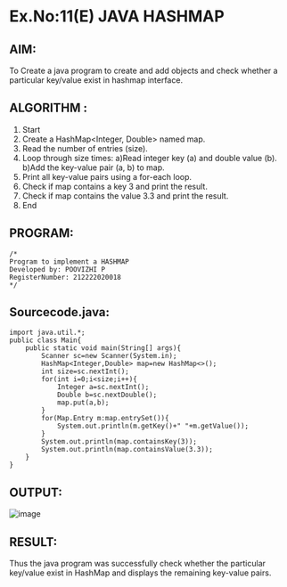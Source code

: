 # Ex.No:11(E)  JAVA HASHMAP

## AIM:
   To Create a java program to create and add objects and check whether a particular key/value exist  in hashmap interface.
## ALGORITHM :
1. Start
2. Create a HashMap<Integer, Double> named map.
3. Read the number of entries (size).
4. Loop through size times:
  a)Read integer key (a) and double value (b).
  b)Add the key-value pair (a, b) to map.
5. Print all key-value pairs using a for-each loop.
6. Check if map contains a key 3 and print the result.
7. Check if map contains the value 3.3 and print the result.
8. End

## PROGRAM:
 ```
/*
Program to implement a HASHMAP
Developed by: POOVIZHI P
RegisterNumber: 212222020018
*/
```

## Sourcecode.java:
```
import java.util.*;
public class Main{
    public static void main(String[] args){
        Scanner sc=new Scanner(System.in);
        HashMap<Integer,Double> map=new HashMap<>();
        int size=sc.nextInt();
        for(int i=0;i<size;i++){
            Integer a=sc.nextInt();
            Double b=sc.nextDouble();
            map.put(a,b);
        }
        for(Map.Entry m:map.entrySet()){
            System.out.println(m.getKey()+" "+m.getValue());
        }
        System.out.println(map.containsKey(3));
        System.out.println(map.containsValue(3.3));
    }
}
```




## OUTPUT:

![image](https://github.com/user-attachments/assets/9304dba9-53fb-4a1c-9a73-458db20c0917)


## RESULT:
Thus the java program was successfully check whether the particular key/value exist in  HashMap and displays the remaining key-value pairs.





